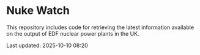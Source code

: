 # Nuke Watch

This repository includes code for retrieving the latest information available on the output of EDF nuclear power plants in the UK.

Last updated: 2025-10-10 08:20